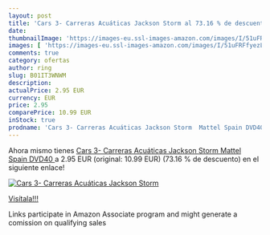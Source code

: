 ```yaml
---
layout: post
title: 'Cars 3- Carreras Acuáticas Jackson Storm al 73.16 % de descuento'
date: 
thumbnailImage: 'https://images-eu.ssl-images-amazon.com/images/I/51uFRFfyezL._SL200_.jpg'
images: [ 'https://images-eu.ssl-images-amazon.com/images/I/51uFRFfyezL._SL200_.jpg' ]
comments: true
category: ofertas
author: ring
slug: B01IT3WNWM
description:
actualPrice: 2.95 EUR
currency: EUR
price: 2.95
comparePrice: 10.99 EUR
inStock: true
prodname: 'Cars 3- Carreras Acuáticas Jackson Storm  Mattel Spain DVD40 '
---
```


Ahora mismo tienes [Cars 3- Carreras Acuáticas Jackson Storm  Mattel Spain DVD40 ](https://www.amazon.es/dp/B01IT3WNWM/?tag=tolees-21) a 2.95 EUR (original: 10.99 EUR) (73.16 %  de descuento) en el siguiente enlace!

[![Cars 3- Carreras Acuáticas Jackson Storm](https://images-eu.ssl-images-amazon.com/images/I/51uFRFfyezL._SL200_.jpg)](https://www.amazon.es/dp/B01IT3WNWM/?tag=tolees-21)

[Visítala!!!](https://www.amazon.es/dp/B01IT3WNWM/?tag=tolees-21)

Links participate in Amazon Associate program and might generate a comission on qualifying sales
